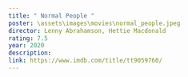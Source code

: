 ```yaml
---
title: " Normal People "
poster: \assets\images\movies\normal_people.jpeg
director: Lenny Abrahamson, Hettie Macdonald
rating: 7.5
year: 2020
description:
link: https://www.imdb.com/title/tt9059760/
---
```

